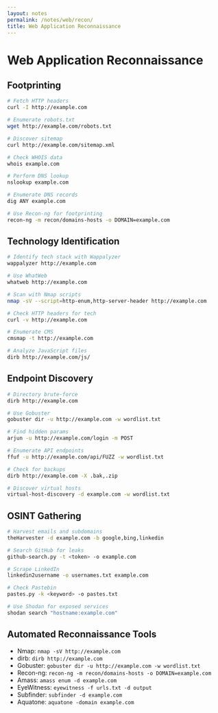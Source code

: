```yaml
---
layout: notes
permalink: /notes/web/recon/
title: Web Application Reconnaissance
---
```


# Web Application Reconnaissance

## Footprinting

```bash
# Fetch HTTP headers
curl -I http://example.com

# Enumerate robots.txt
wget http://example.com/robots.txt

# Discover sitemap
curl http://example.com/sitemap.xml

# Check WHOIS data
whois example.com

# Perform DNS lookup
nslookup example.com

# Enumerate DNS records
dig ANY example.com

# Use Recon-ng for footprinting
recon-ng -m recon/domains-hosts -o DOMAIN=example.com
```

## Technology Identification
```bash
# Identify tech stack with Wappalyzer
wappalyzer http://example.com

# Use WhatWeb
whatweb http://example.com

# Scan with Nmap scripts
nmap -sV --script=http-enum,http-server-header http://example.com

# Check HTTP headers for tech
curl -v http://example.com

# Enumerate CMS
cmsmap -t http://example.com

# Analyze JavaScript files
dirb http://example.com/js/
```

## Endpoint Discovery
```bash
# Directory brute-force
dirb http://example.com

# Use Gobuster
gobuster dir -u http://example.com -w wordlist.txt

# Find hidden params
arjun -u http://example.com/login -m POST

# Enumerate API endpoints
ffuf -u http://example.com/api/FUZZ -w wordlist.txt

# Check for backups
dirb http://example.com -X .bak,.zip

# Discover virtual hosts
virtual-host-discovery -d example.com -w wordlist.txt
```

## OSINT Gathering
```bash
# Harvest emails and subdomains
theHarvester -d example.com -b google,bing,linkedin

# Search GitHub for leaks
github-search.py -t <token> -o example.com

# Scrape LinkedIn
linkedin2username -o usernames.txt example.com

# Check Pastebin
pastes.py -k <keyword> -o pastes.txt

# Use Shodan for exposed services
shodan search "hostname:example.com"
```

## Automated Reconnaissance Tools
- Nmap: ```nmap -sV http://example.com```
- dirb: ```dirb http://example.com```
- Gobuster: ```gobuster dir -u http://example.com -w wordlist.txt```
- Recon-ng: ```recon-ng -m recon/domains-hosts -o DOMAIN=example.com```
- Amass: ```amass enum -d example.com```
- EyeWitness: ```eyewitness -f urls.txt -d output```
- Subfinder: ```subfinder -d example.com```
- Aquatone: ```aquatone -domain example.com```